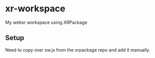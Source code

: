 # xr-workspace
My webxr workspace using XRPackage

## Setup

Need to copy over sw.js from the xrpackage repo and add it manually.
